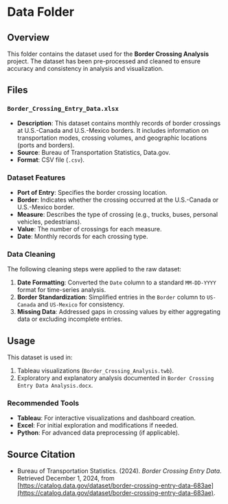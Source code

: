 # Data Folder

## Overview
This folder contains the dataset used for the **Border Crossing Analysis** project. The dataset has been pre-processed and cleaned to ensure accuracy and consistency in analysis and visualization.

## Files

### `Border_Crossing_Entry_Data.xlsx`
- **Description**: This dataset contains monthly records of border crossings at U.S.-Canada and U.S.-Mexico borders. It includes information on transportation modes, crossing volumes, and geographic locations (ports and borders).
- **Source**: Bureau of Transportation Statistics, Data.gov.
- **Format**: CSV file (`.csv`).

### Dataset Features
- **Port of Entry**: Specifies the border crossing location.
- **Border**: Indicates whether the crossing occurred at the U.S.-Canada or U.S.-Mexico border.
- **Measure**: Describes the type of crossing (e.g., trucks, buses, personal vehicles, pedestrians).
- **Value**: The number of crossings for each measure.
- **Date**: Monthly records for each crossing type.

### Data Cleaning
The following cleaning steps were applied to the raw dataset:
1. **Date Formatting**: Converted the `Date` column to a standard `MM-DD-YYYY` format for time-series analysis.
2. **Border Standardization**: Simplified entries in the `Border` column to `US-Canada` and `US-Mexico` for consistency.
3. **Missing Data**: Addressed gaps in crossing values by either aggregating data or excluding incomplete entries.

## Usage
This dataset is used in:
1. Tableau visualizations (`Border_Crossing_Analysis.twb`).
2. Exploratory and explanatory analysis documented in `Border Crossing Entry Data Analysis.docx`.

### Recommended Tools
- **Tableau**: For interactive visualizations and dashboard creation.
- **Excel**: For initial exploration and modifications if needed.
- **Python**: For advanced data preprocessing (if applicable).

## Source Citation
- Bureau of Transportation Statistics. (2024). *Border Crossing Entry Data*. Retrieved December 1, 2024, from [https://catalog.data.gov/dataset/border-crossing-entry-data-683ae](https://catalog.data.gov/dataset/border-crossing-entry-data-683ae).

